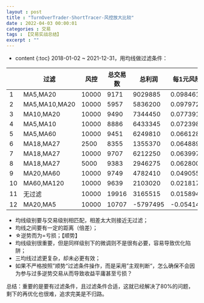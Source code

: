 ```yaml
---
layout : post
title : "TurnOverTrader-ShortTracer-风控放大比较"
date : 2022-04-03 00:00:01
categories : 交易
tags : 【交易实战总结】
excerpt : ""
---
```


* content
{:toc}
2018-01-02 ~ 2021-12-31，用均线做过滤条件：

|      | 过滤          | 风控  | 总交易数 | 总利润   | 每1元风险获利 |
| ---- | ------------- | ----- | -------- | -------- | ------------- |
| 1    | MA5,MA20      | 10000 | 9171     | 9029885  | 0.098461291   |
| 2    | MA5,MA10,MA20 | 10000 | 5957     | 5836200  | 0.097972134   |
| 3    | MA10,MA20     | 10000 | 9490     | 7344450  | 0.077391465   |
| 4    | MA5,MA10      | 10000 | 8886     | 6433345  | 0.072398661   |
| 5    | MA5,MA60      | 10000 | 9451     | 6249810  | 0.066128558   |
| 6    | MA18,MA27     | 2500  | 8355     | 1355370  | 0.064889048   |
| 7    | MA18,MA27     | 10000 | 9707     | 6212250  | 0.063997631   |
| 8    | MA18,MA27     | 5000  | 9383     | 2946275  | 0.062800277   |
| 9    | MA20,MA60     | 10000 | 9749     | 4782410  | 0.04905539    |
| 10   | MA60,MA120    | 10000 | 9639     | 2103020  | 0.021817823   |
| 11   | 无过滤        | 10000 | 19916    | 3165515  | 0.015894331   |
| 12   | MA20,MA5      | 10000 | 10707    | -5797495 | -0.054146773  |


* 均线级别要与交易级别相匹配，相差太大则接近无过滤；
* 均线之间要有一定的距离（倍差）；
* ☆逆势而为=亏损；【顺势】
* 均线级别很重要，但是同样级别下的微调则不是很有必要，容易导致优化陷阱；
* 三均线过滤更复杂，却未必更有效；
* 如果不严格按照”顺势“过滤条件操作，而是采用”主观判断“，怎么确保不会因为参与过多逆势交易从而导致收益平庸甚至亏损？

总结：重要的是要有过滤条件，且过滤条件合适，这就已经解决了80%的问题，剩下的再优化也很难，追求完美是不归路。









